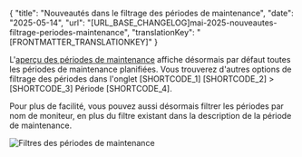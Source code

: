 {
  "title": "Nouveautés dans le filtrage des périodes de maintenance",
  "date": "2025-05-14",
  "url": "[URL_BASE_CHANGELOG]mai-2025-nouveautes-filtrage-periodes-maintenance",
  "translationKey": "[FRONTMATTER_TRANSLATIONKEY]"
}

L'[aperçu des périodes de maintenance]([LINK_URL_1]) affiche désormais par défaut toutes les périodes de maintenance planifiées. Vous trouverez d'autres options de filtrage des périodes dans l'onglet [SHORTCODE_1] [SHORTCODE_2] > [SHORTCODE_3] Période [SHORTCODE_4].

Pour plus de facilité, vous pouvez aussi désormais filtrer les périodes par nom de moniteur, en plus du filtre existant dans la description de la période de maintenance.

![Filtres des périodes de maintenance]([LINK_URL_2])